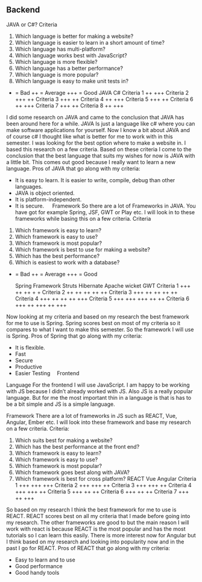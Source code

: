 ## Backend

JAVA or C#?
Criteria
1.	Which language is better for making a website?
2.	Which language is easier to learn in a short amount of time?
3.	Which language has multi-platform?
4.	Which language works best with JavaScript?
5.	Which language is more flexible?
6.	Which language has a better performance?
7.	Which language is more popular?
8.	Which language is easy to make unit tests in?
+ = Bad
++ = Average
+++ = Good
	JAVA	C#
Criteria 1	++	+++
Criteria 2	+++	++
Criteria 3	+++	++
Criteria 4	++	+++
Criteria 5	+++	++
Criteria 6	++	+++
Criteria 7	+++	++
Criteria 8	++	+++

I did some research on JAVA and came to the conclusion that JAVA has been around here for a while.  JAVA Is just a language like c# where you can make software applications for yourself. Now I know a bit about JAVA and of course c# I thought like what is better for me to work with in this semester. I was looking for the best option where to make a website in. I based this research on a few criteria. Based on these criteria I come to the conclusion that the best language that suits my wishes for now is JAVA with a little bit. This comes out good because I really want to learn a new language.
Pros of JAVA that go along with my criteria:
-	It is easy to learn. It is easier to write, compile, debug than other languages.
-	JAVA is object oriented.
-	It is platform-independent.
-	It is secure.
 
Framework
So there are a lot of Frameworks in JAVA. You have got for example Spring, JSF, GWT or Play etc. 
I will look in to these frameworks while basing this on a few criteria.
Criteria
1.	Which framework is easy to learn?
2.	Which framework is easy to use?
3.	Which framework is most popular?
4.	Which framework is best to use for making a website?
5.	Which has the best performance?
6.	Which is easiest to work with a database?

+ = Bad
++ = Average
+++ = Good

	Spring Framework	Struts	Hibernate	Apache wicket	GWT
Criteria 1	+++	++	++	+	+
Criteria 2	++	++	++	++	++
Criteria 3	+++	++	++	++	++
Criteria 4	+++	++	++	++	+++
Criteria 5	+++	+++	+++	++	++
Criteria 6	+++	++	+++	++	+++

Now looking at my criteria and based on my research the best framework for me to use is Spring. Spring scores best on most of my criteria so it compares to what I want to make this semester. So the framework I will use is Spring.
Pros of Spring that go along with my criteria:
-	It is flexible.
-	Fast
-	Secure
-	Productive
-	Easier Testing 
Frontend

Language
For the frontend I will use JavaScript. I am happy to be working with JS because I didn’t already worked with JS. Also JS is a really popular language. But for me the most important thin in a language is that is has to be a bit simple and JS is a simple language.

Framework
There are a lot of frameworks in JS such as REACT, Vue, Angular, Ember etc. I will look into these framework and base my research on a few criteria.
Criteria:
1.	Which suits best for making a website?
2.	Which has the best performance at the front end?
3.	Which framework is easy to learn?
4.	Which framework is easy to use?
5.	Which framework is most popular?
6.	Which framework goes best along with JAVA?
7.	Which framework is best for cross platform?
	REACT	Vue	Angular
Criteria 1	+++	+++	+++
Criteria 2	+++	+++	++
Criteria 3	+++	+++	++
Criteria 4	+++	+++	++
Criteria 5	+++	++	++
Criteria 6	+++	++	++
Criteria 7	+++	++	+++

So based on my research I think the best framework for me to use is REACT. REACT scores best on all my criteria that I made before going into my research. The other frameworks are good to but the main reason I will work with react is because REACT is the most popular and has the most tutorials so I can learn this easily. There is more interest now for Angular but I think based on my research and looking into popularity now and in the past I go for REACT.
Pros of REACT that go along with my criteria:
-	Easy to learn and to use
-	Good performance
-	Good handy tools
